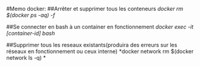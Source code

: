 #Memo docker:
##Arrêter et supprimer tous les conteneurs
*docker rm $(docker ps -aq) -f*

##Se connecter en bash  à un container en fonctionnement
*docker exec -it [container-id] bash*

##Supprimer tous les reseaux existants(produira des erreurs sur les réseaux en fonctionnement ou ceux interne)
*docker network rm $(docker network ls -q) *
